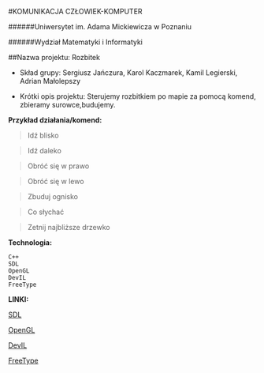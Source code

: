 #KOMUNIKACJA CZŁOWIEK-KOMPUTER

######Uniwersytet im. Adama Mickiewicza w Poznaniu

######Wydział Matematyki i Informatyki

##Nazwa projektu: Rozbitek

- Skład grupy: Sergiusz Jańczura, Karol Kaczmarek, Kamil Legierski, Adrian Małolepszy

- Krótki opis projektu: Sterujemy rozbitkiem po mapie za pomocą komend, zbieramy surowce,budujemy.


**Przykład działania/komend:**

> Idź blisko

> Idź daleko

> Obróć się w prawo

> Obróć się w lewo

> Zbuduj ognisko

> Co słychać

> Zetnij najbliższe drzewko



**Technologia:**
```
C++
SDL
OpenGL
DevIL
FreeType
```


**LINKI:**

[SDL](https://www.libsdl.org/)

[OpenGL](https://www.opengl.org/)

[DevIL](http://openil.sourceforge.net/)

[FreeType](http://www.freetype.org/freetype2/)
